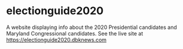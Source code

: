 # electionguide2020

A website displaying info about the 2020 Presidential candidates and Maryland Congressional candidates.
See the live site at https://electionguide2020.dbknews.com
